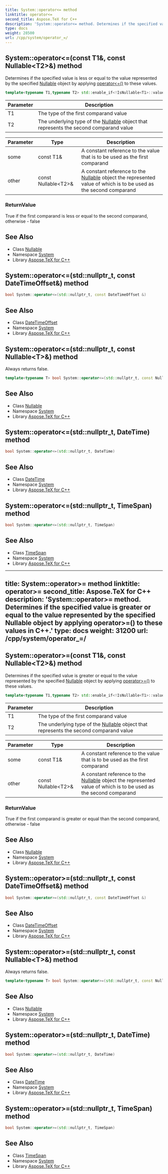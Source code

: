 ```yaml
---
title: System::operator<= method
linktitle: operator<=
second_title: Aspose.TeX for C++
description: 'System::operator<= method. Determines if the specified value is less or equal to the value represented by the specified Nullable object by applying operator<=() to these values in C++.'
type: docs
weight: 28500
url: /cpp/system/operator_=/
---
```

## System::operator<=(const T1\&, const Nullable\<T2\>\&) method


Determines if the specified value is less or equal to the value represented by the specified [Nullable](../nullable/) object by applying [operator<=()](./) to these values.

```cpp
template<typename T1,typename T2> std::enable_if<!IsNullable<T1>::value, bool>::type System::operator<=(const T1 &some, const Nullable<T2> &other)
```


| Parameter | Description |
| --- | --- |
| T1 | The type of the first comparand value |
| T2 | The underlying type of the [Nullable](../nullable/) object that represents the second comparand value |

| Parameter | Type | Description |
| --- | --- | --- |
| some | const T1\& | A constant reference to the value that is to be used as the first comparand |
| other | const Nullable\<T2\>\& | A constant reference to the [Nullable](../nullable/) object the represented value of which is to be used as the second comparand |

### ReturnValue

True if the first comparand is less or equal to the second comparand, otherwise - false

## See Also

* Class [Nullable](../nullable/)
* Namespace [System](../)
* Library [Aspose.TeX for C++](../../)
## System::operator<=(std::nullptr_t, const DateTimeOffset\&) method




```cpp
bool System::operator<=(std::nullptr_t, const DateTimeOffset &)
```

## See Also

* Class [DateTimeOffset](../datetimeoffset/)
* Namespace [System](../)
* Library [Aspose.TeX for C++](../../)
## System::operator<=(std::nullptr_t, const Nullable\<T\>\&) method


Always returns false.

```cpp
template<typename T> bool System::operator<=(std::nullptr_t, const Nullable<T> &)
```

## See Also

* Class [Nullable](../nullable/)
* Namespace [System](../)
* Library [Aspose.TeX for C++](../../)
## System::operator<=(std::nullptr_t, DateTime) method




```cpp
bool System::operator<=(std::nullptr_t, DateTime)
```

## See Also

* Class [DateTime](../datetime/)
* Namespace [System](../)
* Library [Aspose.TeX for C++](../../)
## System::operator<=(std::nullptr_t, TimeSpan) method




```cpp
bool System::operator<=(std::nullptr_t, TimeSpan)
```

## See Also

* Class [TimeSpan](../timespan/)
* Namespace [System](../)
* Library [Aspose.TeX for C++](../../)
---
title: System::operator>= method
linktitle: operator>=
second_title: Aspose.TeX for C++
description: 'System::operator>= method. Determines if the specified value is greater or equal to the value represented by the specified Nullable object by applying operator>=() to these values in C++.'
type: docs
weight: 31200
url: /cpp/system/operator_=/
---
## System::operator>=(const T1\&, const Nullable\<T2\>\&) method


Determines if the specified value is greater or equal to the value represented by the specified [Nullable](../nullable/) object by applying [operator>=()](./) to these values.

```cpp
template<typename T1,typename T2> std::enable_if<!IsNullable<T1>::value, bool>::type System::operator>=(const T1 &some, const Nullable<T2> &other)
```


| Parameter | Description |
| --- | --- |
| T1 | The type of the first comparand value |
| T2 | The underlying type of the [Nullable](../nullable/) object that represents the second comparand value |

| Parameter | Type | Description |
| --- | --- | --- |
| some | const T1\& | A constant reference to the value that is to be used as the first comparand |
| other | const Nullable\<T2\>\& | A constant reference to the [Nullable](../nullable/) object the represented value of which is to be used as the second comparand |

### ReturnValue

True if the first comparand is greater or equal than the second comparand, otherwise - false

## See Also

* Class [Nullable](../nullable/)
* Namespace [System](../)
* Library [Aspose.TeX for C++](../../)
## System::operator>=(std::nullptr_t, const DateTimeOffset\&) method




```cpp
bool System::operator>=(std::nullptr_t, const DateTimeOffset &)
```

## See Also

* Class [DateTimeOffset](../datetimeoffset/)
* Namespace [System](../)
* Library [Aspose.TeX for C++](../../)
## System::operator>=(std::nullptr_t, const Nullable\<T\>\&) method


Always returns false.

```cpp
template<typename T> bool System::operator>=(std::nullptr_t, const Nullable<T> &)
```

## See Also

* Class [Nullable](../nullable/)
* Namespace [System](../)
* Library [Aspose.TeX for C++](../../)
## System::operator>=(std::nullptr_t, DateTime) method




```cpp
bool System::operator>=(std::nullptr_t, DateTime)
```

## See Also

* Class [DateTime](../datetime/)
* Namespace [System](../)
* Library [Aspose.TeX for C++](../../)
## System::operator>=(std::nullptr_t, TimeSpan) method




```cpp
bool System::operator>=(std::nullptr_t, TimeSpan)
```

## See Also

* Class [TimeSpan](../timespan/)
* Namespace [System](../)
* Library [Aspose.TeX for C++](../../)

